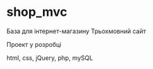 # shop_mvc

База для інтернет-магазину
Трьохмовний сайт

Проект у розробці

html, css, jQuery,
php, mySQL

